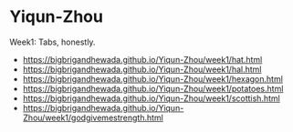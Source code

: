 # Yiqun-Zhou
Week1:
Tabs, honestly.
* https://bigbrigandhewada.github.io/Yiqun-Zhou/week1/hat.html
* https://bigbrigandhewada.github.io/Yiqun-Zhou/week1/hal.html
* https://bigbrigandhewada.github.io/Yiqun-Zhou/week1/hexagon.html
* https://bigbrigandhewada.github.io/Yiqun-Zhou/week1/potatoes.html
* https://bigbrigandhewada.github.io/Yiqun-Zhou/week1/scottish.html
* https://bigbrigandhewada.github.io/Yiqun-Zhou/week1/godgivemestrength.html
